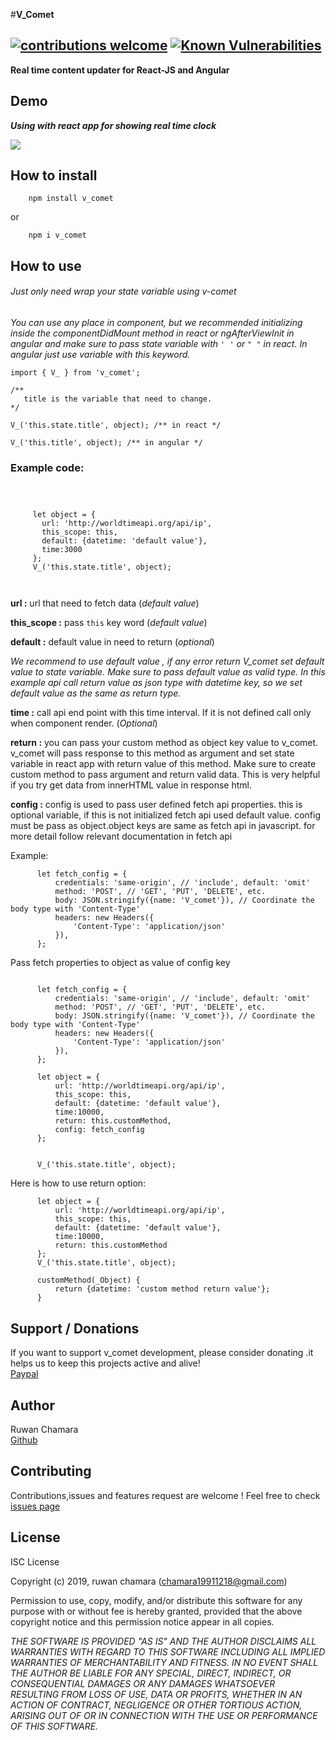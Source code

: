 #**V_Comet**
## [![contributions welcome](https://img.shields.io/badge/contributions-welcome-brightgreen.svg?style=flat)](https://github.com/dwyl/esta/issues) [![Known Vulnerabilities](https://snyk.io//test/github/rchamara/V_comet/badge.svg?targetFile=package.json)](https://snyk.io//test/github/rchamara/V_comet?targetFile=package.json)

**Real time content updater for React-JS and Angular**

## **Demo**
   
   **_Using with react app for showing real time clock_**
   
![](https://s3.gifyu.com/images/v_comet_gif.gif)


## **How to install**
```
    npm install v_comet
```

or

```
    npm i v_comet
```



## **How to use**

###### Just only need wrap your state variable using v-comet
 
 _You can use any place in component, but we recommended initializing inside the componentDidMount method in react or ngAfterViewInit
 in angular and make sure to pass state variable with `' '` or `" "` in react. In angular just use variable with this keyword._
 
 ```
 import { V_ } from 'v_comet';
 
 /**
    title is the variable that need to change.
 */
 
 V_('this.state.title', object); /** in react */
 
 V_('this.title', object); /** in angular */
 
 ```
 
### **Example code:**

``` 



     let object = {
       url: 'http://worldtimeapi.org/api/ip',
       this_scope: this,
       default: {datetime: 'default value'},
       time:3000
     };
     V_('this.state.title', object);
     
     

   ```
   
   **url :** url that need to fetch data (_default value_)
   
   **this_scope :** pass `this` key word (_default value_)
   
   **default :** default value in need to return (_optional_)
   
   _We recommend to use default value , if any error return V_comet set default value to state variable. Make sure to pass default value
   as valid type. In this example api call return value as json type with datetime key, so we set default value as the same as return type._
   
   **time :** call api end point with this time interval. If it is not defined call only when component render. (_Optional_)
   
   **return :** you can pass your custom method as object key value to v_comet. v_comet will pass response to this method as argument and set state variable 
   in react app with return value of this method. Make sure to create custom method to pass argument and return valid data. This is very helpful if you try 
   get data from innerHTML value in response html.
   
   **config :** config is used to pass user defined  fetch api properties. this is optional variable, if this is not initialized fetch api used
   default value. config must be pass as object.object keys are same as fetch api in javascript. for more detail follow relevant documentation in 
   fetch api
   
   Example:
   
   ```
         let fetch_config = {
             credentials: 'same-origin', // 'include', default: 'omit'
             method: 'POST', // 'GET', 'PUT', 'DELETE', etc.
             body: JSON.stringify({name: 'V_comet'}), // Coordinate the body type with 'Content-Type'
             headers: new Headers({
                 'Content-Type': 'application/json'
             }),
         };
   
   ```
   
   Pass fetch properties to object as value of config key
   
   ```
   
         let fetch_config = {
             credentials: 'same-origin', // 'include', default: 'omit'
             method: 'POST', // 'GET', 'PUT', 'DELETE', etc.
             body: JSON.stringify({name: 'V_comet'}), // Coordinate the body type with 'Content-Type'
             headers: new Headers({
                 'Content-Type': 'application/json'
             }),
         };
   
         let object = {
             url: 'http://worldtimeapi.org/api/ip',
             this_scope: this,
             default: {datetime: 'default value'},
             time:10000,
             return: this.customMethod,
             config: fetch_config
         };
   
   
         V_('this.state.title', object);
   
   ```
   
   Here is how to use return option:
   
   ```
         let object = {
             url: 'http://worldtimeapi.org/api/ip',
             this_scope: this,
             default: {datetime: 'default value'},
             time:10000,
             return: this.customMethod
         };
         V_('this.state.title', object);
         
         customMethod(_Object) {
             return {datetime: 'custom method return value'};
         }
   
   ``` 
 
## **Support / Donations**  
If you want to support v_comet development, please consider donating .it helps us to keep this projects active and alive!  
[Paypal](https://www.paypal.com/cgi-bin/webscr?cmd=_s-xclick&hosted_button_id=NEZ8RG69E3WGU&source=url)

## **Author**

Ruwan Chamara         
          [Github](https://github.com/rchamara)
          
## **Contributing**

Contributions,issues and features request are welcome !
Feel free to check [issues page](https://github.com/rchamara/V_comet/issues)

## **License**

ISC License

Copyright (c) 2019, ruwan chamara (chamara19911218@gmail.com)

Permission to use, copy, modify, and/or distribute this software for any
purpose with or without fee is hereby granted, provided that the above
copyright notice and this permission notice appear in all copies.

_THE SOFTWARE IS PROVIDED "AS IS" AND THE AUTHOR DISCLAIMS ALL WARRANTIES
WITH REGARD TO THIS SOFTWARE INCLUDING ALL IMPLIED WARRANTIES OF
MERCHANTABILITY AND FITNESS. IN NO EVENT SHALL THE AUTHOR BE LIABLE FOR
ANY SPECIAL, DIRECT, INDIRECT, OR CONSEQUENTIAL DAMAGES OR ANY DAMAGES
WHATSOEVER RESULTING FROM LOSS OF USE, DATA OR PROFITS, WHETHER IN AN
ACTION OF CONTRACT, NEGLIGENCE OR OTHER TORTIOUS ACTION, ARISING OUT OF
OR IN CONNECTION WITH THE USE OR PERFORMANCE OF THIS SOFTWARE._
  










